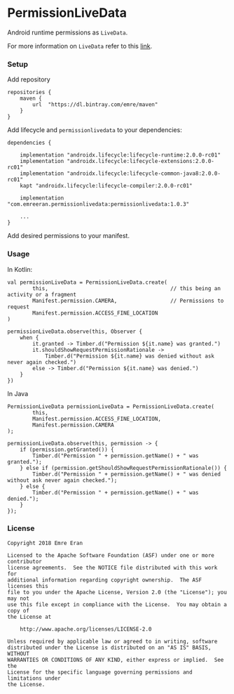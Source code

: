 # PermissionLiveData

Android runtime permissions as ```LiveData```.

For more information on ```LiveData``` refer to this [link][livedata].

### Setup

Add repository
```
repositories {
    maven {
        url  "https://dl.bintray.com/emre/maven"
    }
}
```

Add lifecycle and ```permissionlivedata``` to your dependencies:

```
dependencies {

    implementation "androidx.lifecycle:lifecycle-runtime:2.0.0-rc01"
    implementation "androidx.lifecycle:lifecycle-extensions:2.0.0-rc01"
    implementation "androidx.lifecycle:lifecycle-common-java8:2.0.0-rc01"
    kapt "androidx.lifecycle:lifecycle-compiler:2.0.0-rc01"

    implementation "com.emreeran.permissionlivedata:permissionlivedata:1.0.3"

    ...
}
```

Add desired permissions to your manifest.

### Usage

In Kotlin:

```
val permissionLiveData = PermissionLiveData.create(
        this,                                       // this being an activity or a fragment
        Manifest.permission.CAMERA,                 // Permissions to request
        Manifest.permission.ACCESS_FINE_LOCATION
)

permissionLiveData.observe(this, Observer {
    when {
        it.granted -> Timber.d("Permission ${it.name} was granted.")
        it.shouldShowRequestPermissionRationale ->
            Timber.d("Permission ${it.name} was denied without ask never again checked.")
        else -> Timber.d("Permission ${it.name} was denied.")
    }
})
```

In Java

```
PermissionLiveData permissionLiveData = PermissionLiveData.create(
        this,
        Manifest.permission.ACCESS_FINE_LOCATION,
        Manifest.permission.CAMERA
);

permissionLiveData.observe(this, permission -> {
    if (permission.getGranted()) {
        Timber.d("Permission " + permission.getName() + " was granted.");
    } else if (permission.getShouldShowRequestPermissionRationale()) {
        Timber.d("Permission " + permission.getName() + " was denied without ask never again checked.");
    } else {
        Timber.d("Permission " + permission.getName() + " was denied.");
    }
});
```

[livedata]: https://developer.android.com/topic/libraries/architecture/livedata

### License

```
Copyright 2018 Emre Eran

Licensed to the Apache Software Foundation (ASF) under one or more contributor
license agreements.  See the NOTICE file distributed with this work for
additional information regarding copyright ownership.  The ASF licenses this
file to you under the Apache License, Version 2.0 (the "License"); you may not
use this file except in compliance with the License.  You may obtain a copy of
the License at

    http://www.apache.org/licenses/LICENSE-2.0

Unless required by applicable law or agreed to in writing, software
distributed under the License is distributed on an "AS IS" BASIS, WITHOUT
WARRANTIES OR CONDITIONS OF ANY KIND, either express or implied.  See the
License for the specific language governing permissions and limitations under
the License.
```